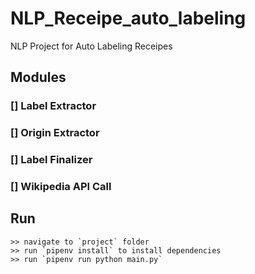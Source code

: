 # NLP_Receipe_auto_labeling
NLP Project for Auto Labeling Receipes

## Modules
### [] Label Extractor
### [] Origin Extractor
### [] Label Finalizer
### [] Wikipedia API Call

## Run
    >> navigate to `project` folder
    >> run `pipenv install` to install dependencies
    >> run `pipenv run python main.py`